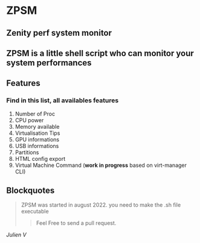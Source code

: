 # ZPSM

## Zenity perf system monitor


## ZPSM is a little shell script who can monitor your system performances  




## Features


### Find in this list, all availables features

1. Number of Proc
1. CPU power
1. Memory available
1. Virtualisation Tips
1. GPU informations
1. USB informations
1. Partitions 
1. HTML config export
1. Virtual Machine Command (**work in progress** based on virt-manager CLI)


## Blockquotes

> ZPSM was started in august 2022. you need to make the .sh file executable
>
>> Feel Free to send a pull request.

_Julien V_
